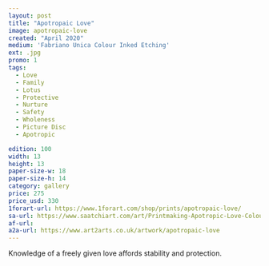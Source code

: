 ```yaml
---
layout: post
title: "Apotropaic Love"
image: apotropaic-love
created: "April 2020"
medium: 'Fabriano Unica Colour Inked Etching'
ext: .jpg
promo: 1
tags:
  - Love
  - Family
  - Lotus
  - Protective
  - Nurture
  - Safety
  - Wholeness
  - Picture Disc
  - Apotropic

edition: 100
width: 13 
height: 13
paper-size-w: 18
paper-size-h: 14
category: gallery
price: 275
price_usd: 330
1forart-url: https://www.1forart.com/shop/prints/apotropaic-love/
sa-url: https://www.saatchiart.com/art/Printmaking-Apotropic-Love-Colour-Inked-Etching-Limited-Edition-of-100/19454/7880694/view
af-url: 
a2a-url: https://www.art2arts.co.uk/artwork/apotropaic-love
---
```


Knowledge of a freely given love affords stability and protection.